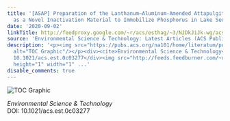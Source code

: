 ```yaml
---
title: '[ASAP] Preparation of the Lanthanum–Aluminum-Amended Attapulgite Composite
  as a Novel Inactivation Material to Immobilize Phosphorus in Lake Sediment'
date: '2020-09-02'
linkTitle: http://feedproxy.google.com/~r/acs/esthag/~3/NJDkJiJk-wg/acs.est.0c03277
source: 'Environmental Science & Technology: Latest Articles (ACS Publications)'
description: '<p><img src="https://pubs.acs.org/na101/home/literatum/publisher/achs/journals/content/esthag/0/esthag.ahead-of-print/acs.est.0c03277/20200902/images/medium/es0c03277_0007.gif"
  alt="TOC Graphic"/></p><div><cite>Environmental Science & Technology</cite></div><div>DOI:
  10.1021/acs.est.0c03277</div><img src="http://feeds.feedburner.com/~r/acs/esthag/~4/NJDkJiJk-wg"
  height="1" width="1" ...'
disable_comments: true
---
```

<p><img src="https://pubs.acs.org/na101/home/literatum/publisher/achs/journals/content/esthag/0/esthag.ahead-of-print/acs.est.0c03277/20200902/images/medium/es0c03277_0007.gif" alt="TOC Graphic"/></p><div><cite>Environmental Science & Technology</cite></div><div>DOI: 10.1021/acs.est.0c03277</div><img src="http://feeds.feedburner.com/~r/acs/esthag/~4/NJDkJiJk-wg" height="1" width="1" ...